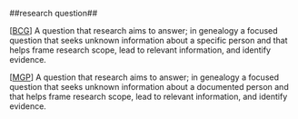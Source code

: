 ##research question##


\[[BCG](SOURCES.md#BCG)\] A question that research aims to answer; in genealogy a focused question that seeks unknown information about a specific person and that helps frame research scope, lead to relevant information, and identify evidence.

\[[MGP](SOURCES.md#MGP)\] A question that research aims to answer; in genealogy a focused question that seeks unknown information about a documented person and that helps frame research scope, lead to relevant information, and identify evidence.
